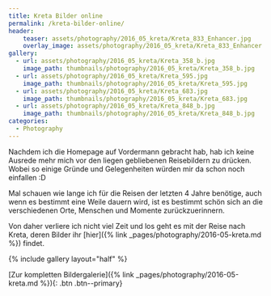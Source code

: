 ```yaml
---
title: Kreta Bilder online
permalink: /kreta-bilder-online/
header:
    teaser: assets/photography/2016_05_kreta/Kreta_833_Enhancer.jpg
    overlay_image: assets/photography/2016_05_kreta/Kreta_833_Enhancer.jpg
gallery:
  - url: assets/photography/2016_05_kreta/Kreta_358_b.jpg
    image_path: thumbnails/photography/2016_05_kreta/Kreta_358_b.jpg
  - url: assets/photography/2016_05_kreta/Kreta_595.jpg
    image_path: thumbnails/photography/2016_05_kreta/Kreta_595.jpg
  - url: assets/photography/2016_05_kreta/Kreta_683.jpg
    image_path: thumbnails/photography/2016_05_kreta/Kreta_683.jpg
  - url: assets/photography/2016_05_kreta/Kreta_848_b.jpg
    image_path: thumbnails/photography/2016_05_kreta/Kreta_848_b.jpg
categories:
  - Photography
---
```


Nachdem ich die Homepage auf Vordermann gebracht hab, hab ich keine Ausrede mehr mich vor den liegen gebliebenen Reisebildern zu drücken.
Wobei so einige Gründe und Gelegenheiten würden mir da schon noch einfallen :D

Mal schauen wie lange ich für die Reisen der letzten 4 Jahre benötige, auch wenn es bestimmt eine Weile dauern wird, 
ist es bestimmt schön sich an die verschiedenen Orte, Menschen und Momente zurückzuerinnern.

Von daher verliere ich nicht viel Zeit und los geht es mit der Reise nach Kreta, deren Bilder ihr [hier]({% link _pages/photography/2016-05-kreta.md %}) findet.

{% include gallery layout="half" %}

[Zur kompletten Bildergalerie]({% link _pages/photography/2016-05-kreta.md %}){: .btn .btn--primary}